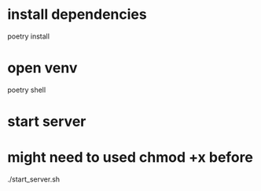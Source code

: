 # install dependencies
poetry install

# open venv
poetry shell

# start server
# might need to used chmod +x before
./start_server.sh
